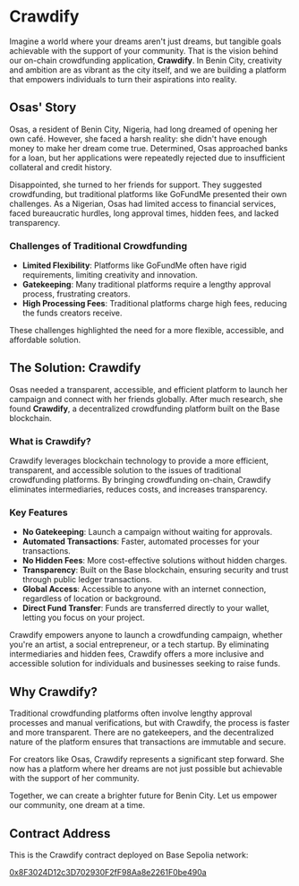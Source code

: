 # Crawdify

Imagine a world where your dreams aren't just dreams, but tangible goals achievable with the support of your community. That is the vision behind our on-chain crowdfunding application, **Crawdify**. In Benin City, creativity and ambition are as vibrant as the city itself, and we are building a platform that empowers individuals to turn their aspirations into reality.

## Osas' Story

Osas, a resident of Benin City, Nigeria, had long dreamed of opening her own café. However, she faced a harsh reality: she didn't have enough money to make her dream come true. Determined, Osas approached banks for a loan, but her applications were repeatedly rejected due to insufficient collateral and credit history.

Disappointed, she turned to her friends for support. They suggested crowdfunding, but traditional platforms like GoFundMe presented their own challenges. As a Nigerian, Osas had limited access to financial services, faced bureaucratic hurdles, long approval times, hidden fees, and lacked transparency.

### Challenges of Traditional Crowdfunding

-   **Limited Flexibility**: Platforms like GoFundMe often have rigid requirements, limiting creativity and innovation.
-   **Gatekeeping**: Many traditional platforms require a lengthy approval process, frustrating creators.
-   **High Processing Fees**: Traditional platforms charge high fees, reducing the funds creators receive.

These challenges highlighted the need for a more flexible, accessible, and affordable solution.

## The Solution: Crawdify

Osas needed a transparent, accessible, and efficient platform to launch her campaign and connect with her friends globally. After much research, she found **Crawdify**, a decentralized crowdfunding platform built on the Base blockchain.

### What is Crawdify?

Crawdify leverages blockchain technology to provide a more efficient, transparent, and accessible solution to the issues of traditional crowdfunding platforms. By bringing crowdfunding on-chain, Crawdify eliminates intermediaries, reduces costs, and increases transparency.

### Key Features

-   **No Gatekeeping**: Launch a campaign without waiting for approvals.
-   **Automated Transactions**: Faster, automated processes for your transactions.
-   **No Hidden Fees**: More cost-effective solutions without hidden charges.
-   **Transparency**: Built on the Base blockchain, ensuring security and trust through public ledger transactions.
-   **Global Access**: Accessible to anyone with an internet connection, regardless of location or background.
-   **Direct Fund Transfer**: Funds are transferred directly to your wallet, letting you focus on your project.

Crawdify empowers anyone to launch a crowdfunding campaign, whether you're an artist, a social entrepreneur, or a tech startup. By eliminating intermediaries and hidden fees, Crawdify offers a more inclusive and accessible solution for individuals and businesses seeking to raise funds.

## Why Crawdify?

Traditional crowdfunding platforms often involve lengthy approval processes and manual verifications, but with Crawdify, the process is faster and more transparent. There are no gatekeepers, and the decentralized nature of the platform ensures that transactions are immutable and secure.

For creators like Osas, Crawdify represents a significant step forward. She now has a platform where her dreams are not just possible but achievable with the support of her community.

Together, we can create a brighter future for Benin City. Let us empower our community, one dream at a time.


## Contract Address

This is the Crawdify contract deployed on Base Sepolia network:

[0x8F3024D12c3D702930F2fF98Aa8e2261F0be490a](https://sepolia.basescan.org/address/0x8F3024D12c3D702930F2fF98Aa8e2261F0be490a)
